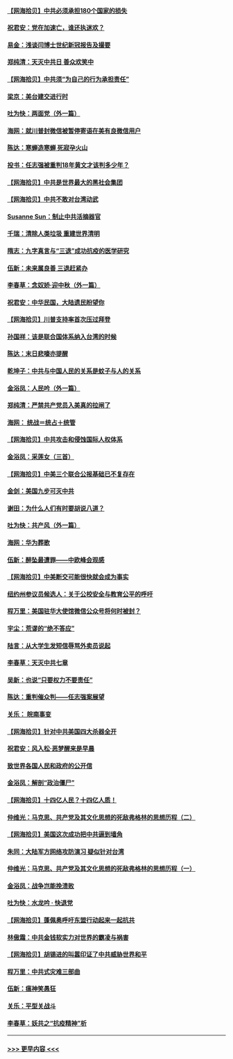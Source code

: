 #### [【网海拾贝】中共必须承担180个国家的损失](../pages/nsc993/n12428893.md?t=09252002) 
#### [祝君安：党在加速亡，谁还执迷欢？](../pages/nsc993/n12428652.md?t=09252002) 
#### [易金：浅谈闫博士世纪新冠报告及撮要](../pages/nsc993/n12426822.md?t=09252002) 
#### [郑纯清：天灭中共日 善众欢笑中](../pages/nsc993/n12426784.md?t=09252002) 
#### [【网海拾贝】中共须“为自己的行为承担责任”](../pages/nsc993/n12426067.md?t=09252002) 
#### [梁京：美台建交进行时](../pages/nsc993/n12424066.md?t=09252002) 
#### [吐为快：两面党（外一篇）](../pages/nsc993/n12424043.md?t=09252002) 
#### [海网：就川普封微信被暂停寄语在美有良微信用户](../pages/nsc993/n12424021.md?t=09252002) 
#### [陈达：寒蝉造寒蝉 死寂孕火山](../pages/nsc993/n12423958.md?t=09252002) 
#### [投书：任志强被重判18年黄文才该判多少年？](../pages/nsc993/n12423672.md?t=09252002) 
#### [【网海拾贝】中共是世界最大的黑社会集团](../pages/nsc993/n12423543.md?t=09252002) 
#### [【网海拾贝】中共不敢对台湾动武](../pages/nsc993/n12421418.md?t=09252002) 
#### [Susanne Sun：制止中共活摘器官](../pages/nsc993/n12419654.md?t=09252002) 
#### [千瑞：清除人类垃圾 重建世界清明](../pages/nsc993/n12419414.md?t=09252002) 
#### [隋志：九字真言与“三退”成功抗疫的医学研究](../pages/nsc993/n12419248.md?t=09252002) 
#### [伍新：未来属良善 三退赶紧办](../pages/nsc993/n12418496.md?t=09252002) 
#### [李春草：念奴娇·迎中秋（外一篇）](../pages/nsc993/n12418465.md?t=09252002) 
#### [祝君安：中华民国，大陆遗民盼望你](../pages/nsc993/n12418089.md?t=09252002) 
#### [【网海拾贝】川普支持率首次压过拜登](../pages/nsc993/n12418050.md?t=09252002) 
#### [孙国祥：该是联合国体系纳入台湾的时候](../pages/nsc993/n12417369.md?t=09252002) 
#### [陈达：末日悲嚎亦提醒](../pages/nsc993/n12416736.md?t=09252002) 
#### [乾坤子：中共与中国人民的关系是蚊子与人的关系](../pages/nsc993/n12416632.md?t=09252002) 
#### [金浴凤：人民吟（外一篇）](../pages/nsc993/n12416567.md?t=09252002) 
#### [郑纯清：严禁共产党员入美真的拉闸了](../pages/nsc993/n12416550.md?t=09252002) 
#### [海网： 统战＝统占＋统管](../pages/nsc993/n12416404.md?t=09252002) 
#### [【网海拾贝】中共攻击和侵蚀国际人权体系](../pages/nsc993/n12416250.md?t=09252002) 
#### [金浴凤：采莲女（三首）](../pages/nsc993/n12415517.md?t=09252002) 
#### [【网海拾贝】中美三个联合公报基础已不复存在](../pages/nsc993/n12415054.md?t=09252002) 
#### [金剑：美国九步可灭中共](../pages/nsc993/n12413183.md?t=09252002) 
#### [谢田：为什么人们有时要胡说八道？](../pages/nsc993/n12411861.md?t=09252002) 
#### [吐为快：共产风（外一篇）](../pages/nsc993/n12411761.md?t=09252002) 
#### [海网：华为葬歌](../pages/nsc993/n12410381.md?t=09252002) 
#### [伍新：醉坠最遭罪——中欧峰会观感](../pages/nsc993/n12410364.md?t=09252002) 
#### [【网海拾贝】中美断交可能很快就会成为事实](../pages/nsc993/n12409495.md?t=09252002) 
#### [纽约州参议员候选人：关于公校安全与教育公平的呼吁](../pages/nsc993/n12409228.md?t=09252002) 
#### [程万里：美国驻华大使馆微信公众号将何时被封？](../pages/nsc993/n12407397.md?t=09252002) 
#### [宇尘：荒谬的“绝不答应”](../pages/nsc993/n12407360.md?t=09252002) 
#### [陆言：从大学生发短信辱骂外卖员说起](../pages/nsc993/n12407285.md?t=09252002) 
#### [李春草：天灭中共七章](../pages/nsc993/n12406988.md?t=09252002) 
#### [吴新：也说“只要权力不要责任”](../pages/nsc993/n12406966.md?t=09252002) 
#### [陈达：重判催众判——任志强案展望](../pages/nsc993/n12404540.md?t=09252002) 
#### [关乐： 皖南事变](../pages/nsc993/n12404288.md?t=09252002) 
#### [【网海拾贝】针对中共美国四大杀器全开](../pages/nsc993/n12404172.md?t=09252002) 
#### [祝君安：风入松‧恶梦醒来是早晨](../pages/nsc993/n12401953.md?t=09252002) 
#### [致世界各国人民和政府的公开信](../pages/nsc993/n12401824.md?t=09252002) 
#### [金浴凤：解剖“政治僵尸”](../pages/nsc993/n12401808.md?t=09252002) 
#### [【网海拾贝】十四亿人民？十四亿人质！](../pages/nsc993/n12401708.md?t=09252002) 
#### [仲维光：马克思、共产党及其文化思想的死敌弗格林的思想历程（二）](../pages/nsc993/n12399107.md?t=09252002) 
#### [【网海拾贝】美国这次成功把中共逼到墙角](../pages/nsc993/n12400173.md?t=09252002) 
#### [朱同：大陆军方网络攻防演习 疑似针对台湾](../pages/nsc993/n12399868.md?t=09252002) 
#### [仲维光：马克思、共产党及其文化思想的死敌弗格林的思想历程（一）](../pages/nsc993/n12398341.md?t=09252002) 
#### [金浴凤：战争岂能挽溃败](../pages/nsc993/n12398855.md?t=09252002) 
#### [吐为快：水龙吟 · 快退党](../pages/nsc993/n12398849.md?t=09252002) 
#### [【网海拾贝】蓬佩奥呼吁东盟行动起来一起抗共](../pages/nsc993/n12398291.md?t=09252002) 
#### [林傲霜：中共金钱软实力对世界的霸凌与祸害](../pages/nsc993/n12397515.md?t=09252002) 
#### [【网海拾贝】胡锡进的叫嚣印证了中共威胁世界和平](../pages/nsc993/n12397455.md?t=09252002) 
#### [程万里：中共式灾难三部曲](../pages/nsc993/n12397106.md?t=09252002) 
#### [伍新：瘟神笑愚狂](../pages/nsc993/n12397052.md?t=09252002) 
#### [关乐：平型关战斗](../pages/nsc993/n12395387.md?t=09252002) 
#### [李春草：妖共之“抗疫精神”析](../pages/nsc993/n12395240.md?t=09252002) 

----
#### [ >>> 更早内容 <<< ](../indexes/nsc993-earlier.md)
